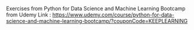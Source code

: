 Exercises from Python for Data Science and Machine Learning Bootcamp from Udemy 
Link : https://www.udemy.com/course/python-for-data-science-and-machine-learning-bootcamp/?couponCode=KEEPLEARNING
